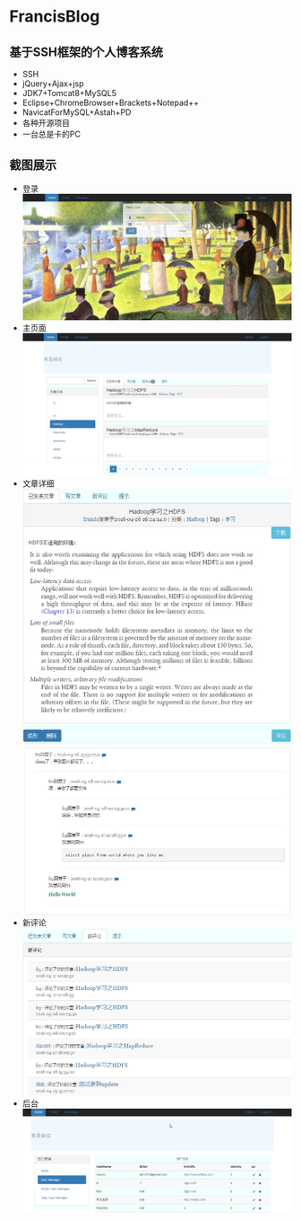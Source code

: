 ﻿# FrancisBlog
## 基于SSH框架的个人博客系统
+ SSH
+ jQuery+Ajax+jsp
+ JDK7+Tomcat8+MySQL5
+ Eclipse+ChromeBrowser+Brackets+Notepad++
+ NavicatForMySQL+Astah+PD
+ 各种开源项目
+ 一台总是卡的PC

## 截图展示
+ 登录
  ![image](https://github.com/francisXKF/FrancisBlog/blob/master/FrancisBlogScreenImg/login.jpg)
+ 主页面
  ![image](https://github.com/francisXKF/FrancisBlog/blob/master/FrancisBlogScreenImg/article_list.jpg)
  ![image](https://github.com/francisXKF/FrancisBlog/blob/master/FrancisBlogScreenImg/page_bar.jpg)
+ 文章详细
  ![image](https://github.com/francisXKF/FrancisBlog/blob/master/FrancisBlogScreenImg/article_detail.jpg)
  ![image](https://github.com/francisXKF/FrancisBlog/blob/master/FrancisBlogScreenImg/commend.jpg)
+ 新评论
  ![image](https://github.com/francisXKF/FrancisBlog/blob/master/FrancisBlogScreenImg/commend_list.jpg)
+ 后台
  ![image](https://github.com/francisXKF/FrancisBlog/blob/master/FrancisBlogScreenImg/admin.jpg)
